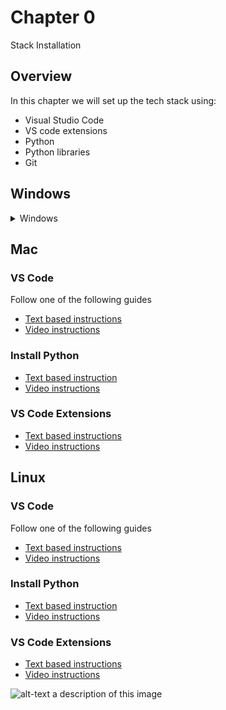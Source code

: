 # Chapter 0

Stack Installation

## Overview

In this chapter we will set up the tech stack using:
- Visual Studio Code
- VS code extensions
- Python
- Python libraries
- Git


## Windows
<details>
  <summary>Windows</summary>
  
    ### VS Code
    Follow one of the following guides
    - [Text based instructions](https://code.visualstudio.com/docs/setup/windows)
    - [Video instructions] (https://www.youtube.com/watch?v=MlIzFUI1QGA)
    ### Install Python
    - [Text based instruction] (https://www.python.org/downloads/)
    - [Video instructions] (https://www.youtube.com/watch?v=Kn1HF3oD19c)
    ### VS Code Extensions
    - [Text based instructions](https://code.visualstudio.com/docs/languages/python)
    - [Video instructions] (https://www.youtube.com/watch?v=Z3i04RoI9Fk)
</details>


## Mac
### VS Code
Follow one of the following guides
- [Text based instructions](https://code.visualstudio.com/docs/setup/mac)
- [Video instructions](https://www.youtube.com/watch?v=bJaBHGKHv9A)
### Install Python
- [Text based instruction](https://www.python.org/downloads/)
- [Video instructions](https://www.youtube.com/watch?v=M323OL6K5vs)
### VS Code Extensions
- [Text based instructions](https://code.visualstudio.com/docs/languages/python)
- [Video instructions](https://www.youtube.com/watch?v=Z3i04RoI9Fk)

## Linux
### VS Code
Follow one of the following guides
- [Text based instructions](https://code.visualstudio.com/docs/setup/linux)
- [Video instructions](https://www.youtube.com/watch?v=Y1fei1mzP7Q)
### Install Python
- [Text based instruction](https://www.python.org/downloads/)
- [Video instructions](https://www.youtube.com/watch?v=Br2xt6B57SA)
### VS Code Extensions
- [Text based instructions](https://code.visualstudio.com/docs/languages/python)
- [Video instructions](https://www.youtube.com/watch?v=Z3i04RoI9Fk)


![alt-text a description of this image](https://raw.githubusercontent.com/open-resources/dash_curriculum/main/tutorial/assets/dashboard.jpg)
